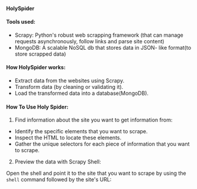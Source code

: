 #### HolySpider

#### Tools used:

- Scrapy: Python's robust web scrapping framework (that can
manage requests asynchronously, follow links and parse site
content)
- MongoDB: A scalable NoSQL db that stores data in JSON-
like format(to store scrapped data)

#### How HolySpider works:

- Extract data from the websites using Scrapy.
- Transform data (by cleaning or validating it).
- Load the transformed data into a database(MongoDB).

#### How To Use Holy Spider:

1. Find information about the site you want to get information from:

- Identify the specific elements that you want to scrape.
- Inspect the HTML to locate these elements.
- Gather the unique selectors for each piece of information that you want to scrape.

2. Preview the data with Scrapy Shell:

Open the shell and point it to the site that you want to scrape by using the `shell`
command followed by the site's URL:



